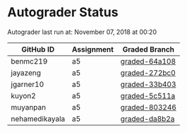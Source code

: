 # Autograder Status
Autograder last run at: November 07, 2018 at 00:20

| GitHub ID | Assignment | Graded Branch |
|-----------|------------|---------------|
| benmc219 | a5 | [graded-64a108](https://github.com/Fall2018COMP401-001/a5-benmc219/tree/graded-64a108) | 
| jayazeng | a5 | [graded-272bc0](https://github.com/Fall2018COMP401-001/a5-jayazeng/tree/graded-272bc0) | 
| jgarner10 | a5 | [graded-33b403](https://github.com/Fall2018COMP401-001/a5-jgarner10/tree/graded-33b403) | 
| kuyon2 | a5 | [graded-5c511a](https://github.com/Fall2018COMP401-001/a5-kuyon2/tree/graded-5c511a) | 
| muyanpan | a5 | [graded-803246](https://github.com/Fall2018COMP401-001/a5-muyanpan/tree/graded-803246) | 
| nehamedikayala | a5 | [graded-da8b2a](https://github.com/Fall2018COMP401-001/a5-nehamedikayala/tree/graded-da8b2a) | 

